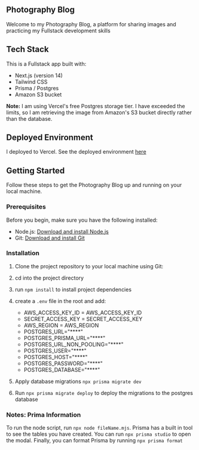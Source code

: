## Photography Blog

Welcome to my Photography Blog, a platform for sharing images and practicing my Fullstack development skills

## Tech Stack

This is a Fullstack app built with:

- Next.js (version 14)
- Tailwind CSS
- Prisma / Postgres
- Amazon S3 bucket

**Note:** I am using Vercel's free Postgres storage tier. I have exceeded the limits, so I am retrieving the image from Amazon's S3 bucket directly rather than the database.

## Deployed Environment

I deployed to Vercel. See the deployed environment [here](https://photography-steel.vercel.app/)

## Getting Started

Follow these steps to get the Photography Blog up and running on your local machine.

### Prerequisites

Before you begin, make sure you have the following installed:

- Node.js: [Download and install Node.js](https://nodejs.org/)
- Git: [Download and install Git](https://git-scm.com/)

### Installation

1. Clone the project repository to your local machine using Git:
2. cd into the project directory
3. run `npm install` to install project dependencies
4. create a `.env` file in the root and add:

   - AWS_ACCESS_KEY_ID = AWS_ACCESS_KEY_ID
   - SECRET_ACCESS_KEY = SECRET_ACCESS_KEY
   - AWS_REGION = AWS_REGION
   - POSTGRES_URL="\*\*\*\*"
   - POSTGRES_PRISMA_URL="\*\*\*\*"
   - POSTGRES_URL_NON_POOLING="\*\*\*\*"
   - POSTGRES_USER="\*\*\*\*"
   - POSTGRES_HOST="\*\*\*\*"
   - POSTGRES_PASSWORD="\*\*\*\*"
   - POSTGRES_DATABASE="\*\*\*\*"

5. Apply database migrations `npx prisma migrate dev`
6. Run `npx prisma migrate deploy` to deploy the migrations to the postgres database

### Notes: Prima Information

To run the node script, run `npx node fileName.mjs`. Prisma has a built in tool to see the tables you have created. You can run `npx prisma studio` to open the modal. Finally, you can format Prisma by running `npx prisma format`
